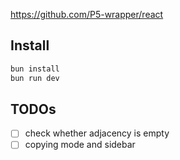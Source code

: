 https://github.com/P5-wrapper/react

## Install

```bash
bun install
bun run dev
```

## TODOs
- [ ] check whether adjacency is empty
- [ ] copying mode and sidebar